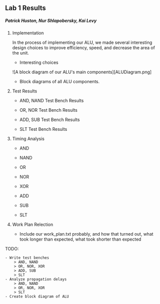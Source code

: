 ## Lab 1 Results
##### Patrick Huston, Nur Shlapobersky, Kai Levy

1. Implementation

	In the process of implementing our ALU, we made several interesting design choices to improve efficiency, speed, and decrease the area of the unit.

	- Interesting choices

	![A block diagram of our ALU's main components][ALUDiagram.png]
	- Block diagrams of all ALU components.

2. Test Results

	- AND, NAND Test Bench Results

	- OR, NOR Test Bench Results

	- ADD, SUB Test Bench Results

	- SLT Test Bench Results


3. Timing Analysis

	- AND

	- NAND

	- OR

	- NOR

	- XOR

	- ADD

	- SUB

	- SLT


4. Work Plan Relection

	- Include our work_plan.txt probably, and how that turned out, what took longer than expected, what took shorter than expected



TODO:

	- Write test benches
		> AND, NAND
		> OR, NOR, XOR
		> ADD, SUB
		> SLT
	- Analyze propagation delays
		> AND, NAND
		> OR, NOR, XOR
		> SLT
	- Create block diagram of ALU